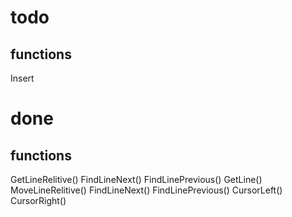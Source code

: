 # todo

## functions

Insert

# done

## functions

GetLineRelitive()
    FindLineNext()
    FindLinePrevious()
    GetLine()
MoveLineRelitive()
    FindLineNext()
    FindLinePrevious()
CursorLeft()
CursorRight()
